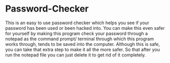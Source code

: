# Password-Checker

This is an easy to use password checker which helps you see if your password has been used or been hacked into.
You can make this even safer for yourself by making this program check your password through a notepad 
as the command prompt/ terminal through which this program works through, tends to be saved into the computer.
Although this is safe, you can take that extra step to make it all the more safer. So that after you run the 
notepad file you can just delete it to get rid of it completely.
